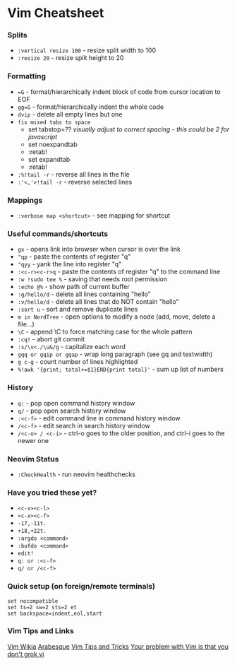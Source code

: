 # Vim Cheatsheet

### Splits

- `:vertical resize 100` - resize split width to 100
- `:resize 20` - resize split height to 20

### Formatting

- `=G` - format/hierarchically indent block of code from cursor location to EOF
- `gg=G` - format/hierarchically indent the whole code
- `dvip` - delete all empty lines but one
- `fix mixed tabs to space`
    - set tabstop=?? *visually adjust to correct spacing - this could be 2 for javascript*
    - set noexpandtab
    - :retab!
    - set expandtab
    - :retab!
- `:%!tail -r` - reverse all lines in the file
- `:'<,'>!tail -r` - reverse selected lines

### Mappings

- `:verbose map <shortcut>` - see mapping for shortcut

### Useful commands/shortcuts

- `gx` - opens link into browser when cursor is over the link
- `"qp` - paste the contents of register "q"
- `"qyy` - yank the line into register "q"
- `:<c-r><c-r>q` - paste the contents of register "q" to the command line
- `:w !sudo tee %` - saving that needs root permission
- `:echo @%` - show path of current buffer
- `:g/hello/d` - delete all lines containing "hello"
- `:v/hello/d` - delete all lines that do NOT contain "hello"
- `:sort u` - sort and remove duplicate lines
- `m in NerdTree` - open options to modify a node (add, move, delete a file...)
- `\C` - append \C to force matching case for the whole pattern
- `:cq!` - abort git commit
- `:s/\v<./\u&/g` - capitalize each word
- `gqq or gqip or gqap` - wrap long paragraph (see gq and textwidth)
- `g c-g` - count number of lines highlighted
- `%!awk '{print; total+=$1}END{print total}'` - sum up list of numbers

### History

- `q:` - pop open command history window
- `q/` - pop open search history window
- `:<c-f>` - edit command line in command history window
- `/<c-f>` - edit search in search history window
- `/<c-o> / <c-i>` - ctrl-o goes to the older position, and ctrl-i goes to the newer one

### Neovim Status

- `:CheckHealth` - run neovim healthchecks

### Have you tried these yet?

- `<c-x><c-l>`
- `<c-x><c-f>`
- `-17,-11t.`
- `+18,+22t.`
- `:argdo <command>`
- `:bufdo <command>`
- `edit!`
- `q: or :<c-f>`
- `q/ or /<c-f>`

### Quick setup (on foreign/remote terminals)

```
set nocompatible
set ts=2 sw=2 sts=2 et
set backspace=indent,eol,start
```

### Vim Tips and Links

[Vim Wikia](https://vim.fandom.com/wiki/Vim_Tips_Wiki)
[Arabesque](https://sanctum.geek.nz/arabesque/)
[Vim Tips and Tricks](https://www.cs.swarthmore.edu/help/vim/home.html)
[Your problem with Vim is that you don't grok vi](https://stackoverflow.com/questions/1218390/what-is-your-most-productive-shortcut-with-vim/1220118#1220118)
